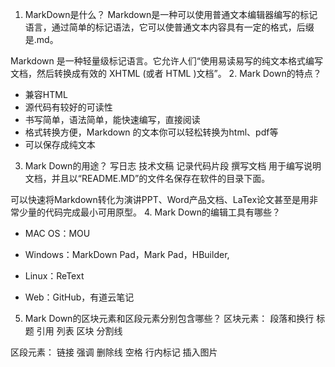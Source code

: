 1.	MarkDown是什么？
Markdown是一种可以使用普通文本编辑器编写的标记语言，通过简单的标记语法，它可以使普通文本内容具有一定的格式，后缀是.md。

Markdown 是一种轻量级标记语言。它允许人们“使用易读易写的纯文本格式编写文档，然后转换成有效的 XHTML (或者 HTML )文档”。
2.	Mark Down的特点？
* 兼容HTML
*	源代码有较好的可读性
*	书写简单，语法简单，能快速编写，直接阅读
*	格式转换方便，Markdown 的文本你可以轻松转换为html、pdf等
*	可以保存成纯文本

3.	Mark Down的用途？
写日志  技术文稿  记录代码片段 撰写文档
用于编写说明文档，并且以“README.MD”的文件名保存在软件的目录下面。

可以快速将Markdown转化为演讲PPT、Word产品文档、LaTex论文甚至是用非常少量的代码完成最小可用原型。
4.	Mark Down的编辑工具有哪些？
* MAC OS：MOU

* Windows：MarkDown Pad，Mark Pad，HBuilder,

* Linux：ReText

* Web：GitHub，有道云笔记

5.	Mark Down的区块元素和区段元素分别包含哪些？
区块元素：
段落和换行  标题  引用  列表  区块  分割线

区段元素：
链接 强调  删除线  空格  行内标记  插入图片


